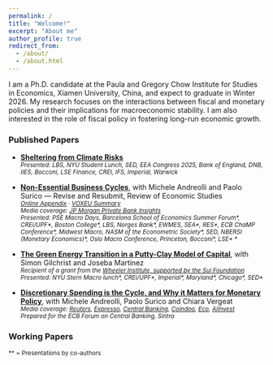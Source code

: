 ```yaml
---
permalink: /
title: "Welcome!"
excerpt: "About me"
author_profile: true
redirect_from:
  - /about/
  - /about.html
---
```




I am a Ph.D. candidate at the Paula and Gregory Chow Institute for Studies in Economics, Xiamen University, China, and expect to graduate in Winter 2026. My research focuses on the interactions between fiscal and monetary policies and their implications for macroeconomic stability. I am also interested in the role of fiscal policy in fostering long-run economic growth.

[//]: [CV](http://nrickard.github.io/files/NatalieRickard_CV.pdf)

### Published Papers

- **[Sheltering from Climate Risks](http://nrickard.github.io/files/NatalieRickard_JMP.pdf)**  
  <sub>*Presented: LBS, NYU Student Lunch, SED, EEA Congress 2025, Bank of England, DNB, IIES, Bocconi, LSE Finance, CREI, IFS, Imperial, Warwick*</sub>

- **[Non-Essential Business Cycles](http://nrickard.github.io/files/AndreolliRickardSurico_NEBC.pdf)**, with Michele Andreolli and Paolo Surico — Revise and Resubmit, Review of Economic Studies  
  <sub>*[Online Appendix](http://nrickard.github.io/files/AndreolliRickardSurico_NEBC_OnlineAppendix.pdf)* · *[VOXEU Summary](https://cepr.org/voxeu/columns/how-spending-rich-drives-income-poor-and-why-matters-business-cycle)*</sub>  
  <sub>*Media coverage: [JP Morgan Private Bank Insights](https://privatebank.jpmorgan.com/nam/en/insights/markets-and-investing/how-will-the-rate-cutting-cycle-impact-economic-activity-and-market-returns)*</sub>  
 <sub>*Presented:  PSE Macro Days, Barcelona School of Economics Summer Forum\*, CREi/UPF\*, Boston College\*, LBS, Norges Bank\*, EWMES, SEA\*, RES\*, ECB ChaMP Conference\*, Midwest Macro, NASM of the Econometric Society\*, SED, NBERSI (Monetary Economics)\*, Oslo Macro Conference, Princeton, Bocconi\*, LSE\* \**</sub>

- **[The Green Energy Transition in a Putty-Clay Model of Capital](http://nrickard.github.io/files/GreenTransitionPuttyClay_GilchristMartinezRickard.pdf)**, with Simon Gilchrist and Joseba Martinez  
  <sub>*Recipient of a grant from the [Wheeler Institute, supported by the Sui Foundation](https://wheelerinstituteresearch.org/project/putty-clay-and-the-green-transition/)*</sub>  
  <sub>*Presented: NYU Stern Macro lunch\*, CREi/UPF\*, Imperial\*, Maryland\*, Chicago\*, SED\**</sub>

- **[Discretionary Spending is the Cycle, and Why it Matters for Monetary Policy](https://www.ecb.europa.eu/pub/pdf/sintra/ecb.forumcentbankpub2025_Surico_paper.en.pdf)**, with Michele Andreolli, Paolo Surico and Chiara Vergeat  
  <sub>*Media coverage: [Reuters](https://www.reuters.com/world/europe/ecb-should-change-inflation-target-researchers-tell-policymakers-2025-06-27/), [Expresso](https://expresso.pt/economia/ecomercados/2025-07-07-e-se-o-bce-estiver-a-agravar-pobreza--economista-acusa-a-instituicao-de-usar-a-inflacao-de-forma-errada-ba2514d4), [Central Banking](https://www.centralbanking.com/central-banks/monetary-policy/operating-framework/7973197/abandoning-hicp-targeting-would-help-the-poorest-%E2%80%93-paper), [Coindoo](https://coindoo.com/new-ecb-research-calls-for-rethinking-inflation-target-to-protect-the-poor/), [Eco](https://eco.sapo.pt/2025/06/30/forum-do-bce-em-sintra-questiona-estrategias-da-politica-monetaria/), [AIInvest](https://www.ainvest.com/news/ecb-discretionary-inflation-shift-era-income-inequality-consumer-spending-2506/)*</sub>  
  <sub>*Prepared for the ECB Forum on Central Banking, Sintra*</sub>

### Working Papers

<sub>*\* = Presentations by co-authors</sub>
